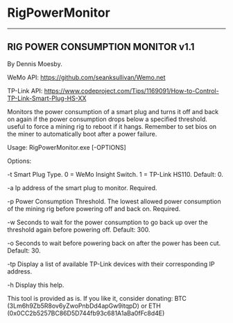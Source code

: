 # RigPowerMonitor
----------------------------------
RIG POWER CONSUMPTION MONITOR v1.1
----------------------------------

By Dennis Moesby.

WeMo API: https://github.com/seanksullivan/Wemo.net

TP-Link API: https://www.codeproject.com/Tips/1169091/How-to-Control-TP-Link-Smart-Plug-HS-XX

Monitors the power consumption of a smart plug and turns it off and back on again if the power consumption drops below a specified threshold. useful to force a mining rig to reboot if it hangs. 
Remember to set bios on the miner to automatically boot after a power failure.

Usage: RigPowerMonitor.exe [-OPTIONS]

Options:

-t     Smart Plug Type. 0 = WeMo Insight Switch. 1 = TP-Link HS110. Default: 0.

-a     Ip address of the smart plug to monitor. Required.

-p     Power Consumption Threshold. The lowest allowed power consumption of the mining rig before powering off and back on. Required.

-w     Seconds to wait for the power consumption to go back up over the threshold again before powering off. Default: 300.

-o     Seconds to wait before powering back on after the power has been cut. Default: 30.

-tp    Display a list of available TP-Link devices with their corresponding IP address.

-h     Display this help.


This tool is provided as is. If you like it, consider donating:
BTC (3Lm6h9Zb5R8ov6yZwoPnbDd4apGw9itqpD) or ETH (0x0CC2b5257BC86D5D744fb93c681A1aBa0fFc8d4E)


